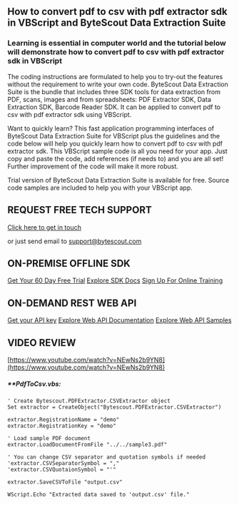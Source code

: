 ## How to convert pdf to csv with pdf extractor sdk in VBScript and ByteScout Data Extraction Suite

### Learning is essential in computer world and the tutorial below will demonstrate how to convert pdf to csv with pdf extractor sdk in VBScript

The coding instructions are formulated to help you to try-out the features without the requirement to write your own code. ByteScout Data Extraction Suite is the bundle that includes three SDK tools for data extraction from PDF, scans, images and from spreadsheets: PDF Extractor SDK, Data Extraction SDK, Barcode Reader SDK. It can be applied to convert pdf to csv with pdf extractor sdk using VBScript.

Want to quickly learn? This fast application programming interfaces of ByteScout Data Extraction Suite for VBScript plus the guidelines and the code below will help you quickly learn how to convert pdf to csv with pdf extractor sdk. This VBScript sample code is all you need for your app. Just copy and paste the code, add references (if needs to) and you are all set! Further improvement of the code will make it more robust.

Trial version of ByteScout Data Extraction Suite is available for free. Source code samples are included to help you with your VBScript app.

## REQUEST FREE TECH SUPPORT

[Click here to get in touch](https://bytescout.zendesk.com/hc/en-us/requests/new?subject=ByteScout%20Data%20Extraction%20Suite%20Question)

or just send email to [support@bytescout.com](mailto:support@bytescout.com?subject=ByteScout%20Data%20Extraction%20Suite%20Question) 

## ON-PREMISE OFFLINE SDK 

[Get Your 60 Day Free Trial](https://bytescout.com/download/web-installer?utm_source=github-readme)
[Explore SDK Docs](https://bytescout.com/documentation/index.html?utm_source=github-readme)
[Sign Up For Online Training](https://academy.bytescout.com/)


## ON-DEMAND REST WEB API

[Get your API key](https://pdf.co/documentation/api?utm_source=github-readme)
[Explore Web API Documentation](https://pdf.co/documentation/api?utm_source=github-readme)
[Explore Web API Samples](https://github.com/bytescout/ByteScout-SDK-SourceCode/tree/master/PDF.co%20Web%20API)

## VIDEO REVIEW

[https://www.youtube.com/watch?v=NEwNs2b9YN8](https://www.youtube.com/watch?v=NEwNs2b9YN8)




<!-- code block begin -->

##### ****PdfToCsv.vbs:**
    
```
' Create Bytescout.PDFExtractor.CSVExtractor object
Set extractor = CreateObject("Bytescout.PDFExtractor.CSVExtractor")

extractor.RegistrationName = "demo"
extractor.RegistrationKey = "demo"

' Load sample PDF document
extractor.LoadDocumentFromFile "../../sample3.pdf"

' You can change CSV separator and quotation symbols if needed
'extractor.CSVSeparatorSymbol = "," 
'extractor.CSVQuotaionSymbol = "'" 

extractor.SaveCSVToFile "output.csv"

WScript.Echo "Extracted data saved to 'output.csv' file."

```

<!-- code block end -->
